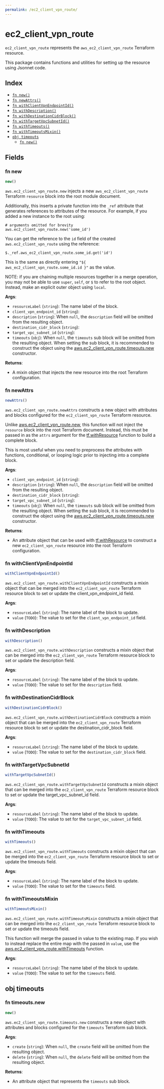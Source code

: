```yaml
---
permalink: /ec2_client_vpn_route/
---
```


# ec2_client_vpn_route

`ec2_client_vpn_route` represents the `aws_ec2_client_vpn_route` Terraform resource.



This package contains functions and utilities for setting up the resource using Jsonnet code.


## Index

* [`fn new()`](#fn-new)
* [`fn newAttrs()`](#fn-newattrs)
* [`fn withClientVpnEndpointId()`](#fn-withclientvpnendpointid)
* [`fn withDescription()`](#fn-withdescription)
* [`fn withDestinationCidrBlock()`](#fn-withdestinationcidrblock)
* [`fn withTargetVpcSubnetId()`](#fn-withtargetvpcsubnetid)
* [`fn withTimeouts()`](#fn-withtimeouts)
* [`fn withTimeoutsMixin()`](#fn-withtimeoutsmixin)
* [`obj timeouts`](#obj-timeouts)
  * [`fn new()`](#fn-timeoutsnew)

## Fields

### fn new

```ts
new()
```


`aws.ec2_client_vpn_route.new` injects a new `aws_ec2_client_vpn_route` Terraform `resource`
block into the root module document.

Additionally, this inserts a private function into the `_ref` attribute that generates references to attributes of the
resource. For example, if you added a new instance to the root using:

    # arguments omitted for brevity
    aws.ec2_client_vpn_route.new('some_id')

You can get the reference to the `id` field of the created `aws.ec2_client_vpn_route` using the reference:

    $._ref.aws_ec2_client_vpn_route.some_id.get('id')

This is the same as directly entering `"${ aws_ec2_client_vpn_route.some_id.id }"` as the value.

NOTE: if you are chaining multiple resources together in a merge operation, you may not be able to use `super`, `self`,
or `$` to refer to the root object. Instead, make an explicit outer object using `local`.

**Args**:
  - `resourceLabel` (`string`): The name label of the block.
  - `client_vpn_endpoint_id` (`string`): 
  - `description` (`string`):  When `null`, the `description` field will be omitted from the resulting object.
  - `destination_cidr_block` (`string`): 
  - `target_vpc_subnet_id` (`string`): 
  - `timeouts` (`obj`):  When `null`, the `timeouts` sub block will be omitted from the resulting object. When setting the sub block, it is recommended to construct the object using the [aws.ec2_client_vpn_route.timeouts.new](#fn-ec2clientvpnroutetimeoutsnew) constructor.

**Returns**:
- A mixin object that injects the new resource into the root Terraform configuration.


### fn newAttrs

```ts
newAttrs()
```


`aws.ec2_client_vpn_route.newAttrs` constructs a new object with attributes and blocks configured for the `ec2_client_vpn_route`
Terraform resource.

Unlike [aws.ec2_client_vpn_route.new](#fn-ec2clientvpnroutenew), this function will not inject the `resource`
block into the root Terraform document. Instead, this must be passed in as the `attrs` argument for the
[tf.withResource](https://github.com/tf-libsonnet/core/tree/main/docs#fn-withresource) function to build a complete block.

This is most useful when you need to preprocess the attributes with functions, conditional, or looping logic prior to
injecting into a complete block.

**Args**:
  - `client_vpn_endpoint_id` (`string`): 
  - `description` (`string`):  When `null`, the `description` field will be omitted from the resulting object.
  - `destination_cidr_block` (`string`): 
  - `target_vpc_subnet_id` (`string`): 
  - `timeouts` (`obj`):  When `null`, the `timeouts` sub block will be omitted from the resulting object. When setting the sub block, it is recommended to construct the object using the [aws.ec2_client_vpn_route.timeouts.new](#fn-ec2clientvpnroutetimeoutsnew) constructor.

**Returns**:
  - An attribute object that can be used with [tf.withResource](https://github.com/tf-libsonnet/core/tree/main/docs#fn-withresource) to construct a new `ec2_client_vpn_route` resource into the root Terraform configuration.


### fn withClientVpnEndpointId

```ts
withClientVpnEndpointId()
```

`aws.ec2_client_vpn_route.withClientVpnEndpointId` constructs a mixin object that can be merged into the `ec2_client_vpn_route`
Terraform resource block to set or update the client_vpn_endpoint_id field.



**Args**:
  - `resourceLabel` (`string`): The name label of the block to update.
  - `value` (`TODO`): The value to set for the `client_vpn_endpoint_id` field.


### fn withDescription

```ts
withDescription()
```

`aws.ec2_client_vpn_route.withDescription` constructs a mixin object that can be merged into the `ec2_client_vpn_route`
Terraform resource block to set or update the description field.



**Args**:
  - `resourceLabel` (`string`): The name label of the block to update.
  - `value` (`TODO`): The value to set for the `description` field.


### fn withDestinationCidrBlock

```ts
withDestinationCidrBlock()
```

`aws.ec2_client_vpn_route.withDestinationCidrBlock` constructs a mixin object that can be merged into the `ec2_client_vpn_route`
Terraform resource block to set or update the destination_cidr_block field.



**Args**:
  - `resourceLabel` (`string`): The name label of the block to update.
  - `value` (`TODO`): The value to set for the `destination_cidr_block` field.


### fn withTargetVpcSubnetId

```ts
withTargetVpcSubnetId()
```

`aws.ec2_client_vpn_route.withTargetVpcSubnetId` constructs a mixin object that can be merged into the `ec2_client_vpn_route`
Terraform resource block to set or update the target_vpc_subnet_id field.



**Args**:
  - `resourceLabel` (`string`): The name label of the block to update.
  - `value` (`TODO`): The value to set for the `target_vpc_subnet_id` field.


### fn withTimeouts

```ts
withTimeouts()
```

`aws.ec2_client_vpn_route.withTimeouts` constructs a mixin object that can be merged into the `ec2_client_vpn_route`
Terraform resource block to set or update the timeouts field.



**Args**:
  - `resourceLabel` (`string`): The name label of the block to update.
  - `value` (`TODO`): The value to set for the `timeouts` field.


### fn withTimeoutsMixin

```ts
withTimeoutsMixin()
```

`aws.ec2_client_vpn_route.withTimeoutsMixin` constructs a mixin object that can be merged into the `ec2_client_vpn_route`
Terraform resource block to set or update the timeouts field.

This function will merge the passed in value to the existing map. If you wish
to instead replace the entire map with the passed in `value`, use the [aws.ec2_client_vpn_route.withTimeouts](TODO)
function.


**Args**:
  - `resourceLabel` (`string`): The name label of the block to update.
  - `value` (`TODO`): The value to set for the `timeouts` field.


## obj timeouts



### fn timeouts.new

```ts
new()
```


`aws.ec2_client_vpn_route.timeouts.new` constructs a new object with attributes and blocks configured for the `timeouts`
Terraform sub block.



**Args**:
  - `create` (`string`):  When `null`, the `create` field will be omitted from the resulting object.
  - `delete` (`string`):  When `null`, the `delete` field will be omitted from the resulting object.

**Returns**:
  - An attribute object that represents the `timeouts` sub block.
